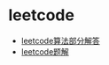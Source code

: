 # leetcode

- [leetcode算法部分解答](https://blog.csdn.net/qq_37372007/article/details/80073096)
- [leetcode题解](https://github.com/doocs/leetcode)